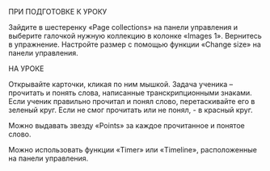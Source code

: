 ПРИ ПОДГОТОВКЕ К УРОКУ

Зайдите в шестеренку «Page collections» на панели управления и выберите галочкой нужную коллекцию в колонке «Images 1». Вернитесь в упражнение. Настройте размер с помощью функции «Change size» на панели управления.

НА УРОКЕ

Открывайте карточки, кликая по ним мышкой. Задача ученика – прочитать и понять слова, написанные транскрипционными знаками. Если ученик правильно прочитал и понял слово, перетаскивайте его в зеленый круг. Если не смог прочитать или не понял, - в красный круг.

Можно выдавать звезду «Points» за каждое прочитанное и понятое слово.

Можно использовать функции «Timer» или «Timeline», расположенные на панели управления.
